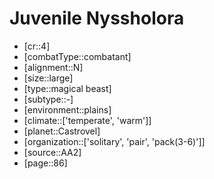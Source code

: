 
# Juvenile Nyssholora

- [cr::4]
- [combatType::combatant]
- [alignment::N]
- [size::large]
- [type::magical beast]
- [subtype::-]
- [environment::plains]
- [climate::['temperate', 'warm']]
- [planet::Castrovel]
- [organization::['solitary', 'pair', 'pack(3-6)']]
- [source::AA2]
- [page::86]

